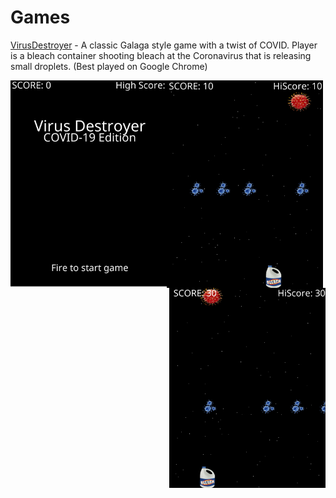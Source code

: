 # Games

[VirusDestroyer](http://austrotek.com/games/VirusDestroyer/VirusDestroyer.html) - A classic Galaga style game with a twist of COVID. Player is a bleach container shooting bleach at the Coronavirus that is releasing small droplets. (Best played on Google Chrome)

<img src="Screenshots/title.png" width=250 align=left>
<img src="Screenshots/one.png" width=250 align=center>
<img src="Screenshots/two.png" width=250 align=right>

